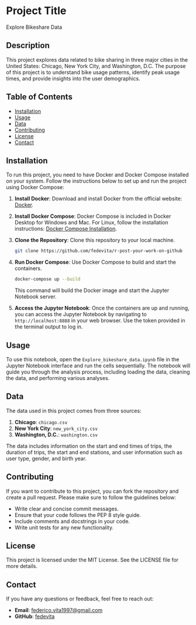 # Project Title

Explore Bikeshare Data

## Description

This project explores data related to bike sharing in three major cities in the United States: Chicago, New York City, and Washington, D.C. The purpose of this project is to understand bike usage patterns, identify peak usage times, and provide insights into the user demographics.

## Table of Contents

- [Installation](#installation)
- [Usage](#usage)
- [Data](#data)
- [Contributing](#contributing)
- [License](#license)
- [Contact](#contact)

## Installation

To run this project, you need to have Docker and Docker Compose installed on your system. Follow the instructions below to set up and run the project using Docker Compose:

1. **Install Docker**: Download and install Docker from the official website: [Docker](https://www.docker.com/get-started).

2. **Install Docker Compose**: Docker Compose is included in Docker Desktop for Windows and Mac. For Linux, follow the installation instructions: [Docker Compose Installation](https://docs.docker.com/compose/install/).

3. **Clone the Repository**: Clone this repository to your local machine.

    ```sh
    git clone https://github.com/fedevita/r-post-your-work-on-github
    ```

4. **Run Docker Compose**: Use Docker Compose to build and start the containers.

    ```sh
    docker-compose up --build
    ```

   This command will build the Docker image and start the Jupyter Notebook server.

5. **Access the Jupyter Notebook**: Once the containers are up and running, you can access the Jupyter Notebook by navigating to `http://localhost:8888` in your web browser. Use the token provided in the terminal output to log in.

## Usage

To use this notebook, open the `Explore_bikeshare_data.ipynb` file in the Jupyter Notebook interface and run the cells sequentially. The notebook will guide you through the analysis process, including loading the data, cleaning the data, and performing various analyses.

## Data

The data used in this project comes from three sources:
1. **Chicago**: `chicago.csv`
2. **New York City**: `new_york_city.csv`
3. **Washington, D.C.**: `washington.csv`

The data includes information on the start and end times of trips, the duration of trips, the start and end stations, and user information such as user type, gender, and birth year.

## Contributing

If you want to contribute to this project, you can fork the repository and create a pull request. Please make sure to follow the guidelines below:

- Write clear and concise commit messages.
- Ensure that your code follows the PEP 8 style guide.
- Include comments and docstrings in your code.
- Write unit tests for any new functionality.

## License

This project is licensed under the MIT License. See the LICENSE file for more details.

## Contact

If you have any questions or feedback, feel free to reach out:

- **Email**: federico.vita1997@gmail.com
- **GitHub**: [fedevita](https://github.com/fedevita)